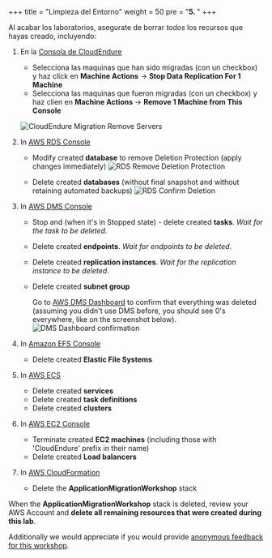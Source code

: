 +++
title = "Limpieza del Entorno"
weight = 50
pre = "<b>5. </b>"
+++

Al acabar los laboratorios, asegurate de borrar _todos_ los recursos que hayas creado, incluyendo:

1. En la <a href="https://console.cloudendure.com" target="_blank">Consola de CloudEndure</a>       
   - Selecciona las maquinas que han sido migradas (con un checkbox) y haz click en **Machine Actions** -> **Stop Data Replication For 1 Machine**
   - Selecciona las maquinas que fueron migradas (con un checkbox) y haz clien en **Machine Actions** -> **Remove 1 Machine from This Console**

    ![CloudEndure Migration Remove Servers](/cleanup/ce-stop-remove-from-console.eng.png)

2. In <a href="https://us-west-2.console.aws.amazon.com/rds/home?region=us-west-2#databases:" target="_blank">AWS RDS Console</a>         
   - Modify created **database** to remove Deletion Protection (apply changes immediately)
    ![RDS Remove Deletion Protection](/cleanup/db-remove-deletion-protection.en.png)

   - Delete created **databases** (without final snapshot and without retaining automated backups)
    ![RDS Confirm Deletion](/cleanup/db-delete-confirm.en.png)

3. In <A href="https://us-west-2.console.aws.amazon.com/dms/v2/home?region=us-west-2#replicationInstances" target="_blank">AWS DMS Console</a>            
   - Stop and (when it's in Stopped state) - delete created **tasks**. *Wait for the task to be deleted*.
   - Delete created **endpoints**. *Wait for endpoints to be deleted*.
   - Delete created **replication instances**. *Wait for the replication instance to be deleted*.
   - Delete created **subnet group**

     Go to <a href="https://us-west-2.console.aws.amazon.com/dms/v2/home?region=us-west-2#dashboard" target="_blank">AWS DMS Dashboard</a> to confirm that everything was deleted (assuming you didn't use DMS before, you should see 0's everywhere, like on the screenshot below).
     ![DMS Dashboard confirmation](/cleanup/dms-dashboard-final.en.png)

4. In <a href="https://us-west-2.console.aws.amazon.com/efs/home?region=us-west-2" target="_blank">Amazon EFS Console</a>        
   - Delete created **Elastic File Systems**

5. In <a href="https://us-west-2.console.aws.amazon.com/ecs/home?region=us-west-2#/getStarted" target="_blank">AWS ECS</a>      
   - Delete created **services**
   - Delete created **task definitions**
   - Delete created **clusters**  

6. In <a href="https://us-west-2.console.aws.amazon.com/ec2/v2/home?region=us-west-2#Home:" target="_blank">AWS EC2 Console</a>      
   - Terminate created **EC2 machines** (including those with 'CloudEndure' prefix in their name)
   - Delete created **Load balancers**

7. In <a href="https://us-west-2.console.aws.amazon.com/cloudformation/home?region=us-west-2#/stacks" target="_blank">AWS CloudFormation</a>            
   - Delete the **ApplicationMigrationWorkshop** stack

When the **ApplicationMigrationWorkshop** stack is deleted, review your AWS Account and **delete all remaining resources that were created during this lab**.

Additionally we would appreciate if you would provide <a href="https://amazonmr.au1.qualtrics.com/jfe/form/SV_0dfrnubGKXavgR7">anonymous feedback for this workshop</a>.
